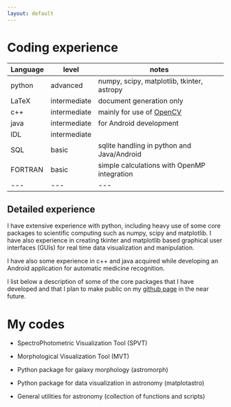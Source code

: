 ```yaml
---
layout: default
---
```


# Coding experience

Language | level | notes
--- | --- | ---
python | advanced | numpy, scipy, matplotlib, tkinter, astropy
LaTeX | intermediate | document generation only
c++ | intermediate | mainly for use of [OpenCV](https://opencv.org/)
java | intermediate | for Android development
IDL | intermediate |
SQL | basic | sqlite handling in python and Java/Android
FORTRAN | basic | simple calculations with OpenMP integration
--- | --- | ---

## Detailed experience

I have extensive experience with python, including heavy use of some core packages to scientific computing such as numpy, scipy and matplotlib. I have also experience in creating tkinter and matplotlib based graphical user interfaces (GUIs) for real time data visualization and manipulation.

I have also some experience in c++ and java acquired while developing an Android application for automatic medicine recognition.

I list below a description of some of the core packages that I have developed and that I plan to make public on my [github page](https://github.com/AfonsoV) in the near future.

# My codes

* SpectroPhotometric Visualization Tool (SPVT)

* Morphological Visualization Tool (MVT)

* Python package for galaxy morphology (astromorph)

* Python package for data visualization in astronomy (matplotastro)

* General utilities for astronomy (collection of functions and scripts)
